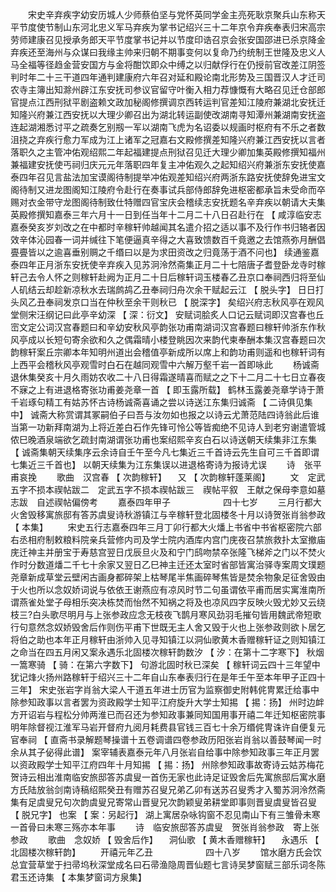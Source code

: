 <!-- { "loadSidebar": true } -->
　　宋史辛弃疾字幼安历城人少师蔡伯坚与党怀英同学金主亮死耿京聚兵山东称天平节度使节制山东河北忠义军马弃疾为掌书记绍兴三十二年京令弃疾奉表归宋高宗劳师建康召见授承务郎天平节度掌书记并以节度印诰召京会张安国邵进已杀京降金弃疾还至海州与众谋曰我缘主帅来归朝不期事变何以复命乃约统制王世隆及忠义人马全福等径趋金营安国方与金将酣饮即众中缚之以归献俘行在仍授前官改差江阴签判时年二十三干道四年通判建康府六年召对延和殿论南北形势及三国晋汉人才迁司农寺主簿出知滁州辟江东安抚司参议官留守叶衡入相力荐慷慨有大略召见迁仓部郎官提点江西刑狱平剧盗赖文政加秘阁修撰调京西转运判官差知江陵府兼湖北安抚迁知隆兴府兼江西安抚以大理少卿召出为湖北转运副使改湖南寻知潭州兼湖南安抚盗连起湖湘悉讨平之疏奏乞别剏一军以湖南飞虎为名诏委以规画时枢府有不乐之者数沮挠之弃疾行愈力军成为江上诸军之冠嘉右文殿修撰差知隆兴府兼江西安抚以言者落职久之主管冲佑观绍熙二年起福建提点刑狱召见迁大理少卿加集英殿修撰知福州兼福建安抚使丐祠归庆元元年落职四年复主冲佑观久之起知绍兴府兼浙东安抚使嘉泰四年召见言盐法加宝谟阁待制提举冲佑观差知绍兴府两浙东路安抚使辞免进宝文阁待制又进龙图阁知江陵府令赴行在奏事试兵部侍郎辞免进枢密都承旨未受命而卒赐对衣金带守龙图阁待制致仕特赠四官宝庆会稽续志安抚题名辛弃疾以朝请大夫集英殿修撰知嘉泰三年六月十一日到任当年十二月二十八日召赴行在 【 咸淳临安志嘉泰癸亥岁刘改之在中都时辛稼轩帅越闻其名遣介招之适以事不及行作书归辂者因效辛体沁园春一词并缄往下笔便逼真辛得之大喜致馈数百千竟邀之去馆燕弥月酬倡亹亹皆以之逾喜垂别赒之千缗曰以是为求田资改之归竟荡于酒不问也】 续通鉴嘉泰四年正月浙东安抚使辛弃疾入见苏泂泠然斋集正月二十七陪唐子耆登卧龙寺时稼轩己去令人怀之则稼轩赴阙为正月二十日后稼轩词玉楼春乙丑京口奉祠西归将至仙人矶结云却趁新凉秋水去瑞鹧鸪乙丑奉祠归舟次余干赋起云江 【 脱头字】 日日打头风乙丑奉祠发京口当在仲秋至余干则秋已 【 脱深字】 矣绍兴府志秋风亭在观风堂侧宋汪纲记曰此亭辛幼深 【 深：衍文】 安赋词脍炙人口记云赋词即汉宫春也丘崈文定公词汉宫春题曰和辛幼安秋风亭韵张功甫南湖词汉宫春题曰稼轩帅浙东作秋风亭成以长短句寄余欲和久之偶霜晴小楼登眺因次来韵代柬奉酬本集汉宫春题曰次韵稼轩案丘宗卿本年知明州道出会稽值亭新成所以席上和韵功甫则遥和也稼轩词有上西平会稽秋风亭观雪时白石在越同观雪中六解万壑千岩一首即咏此 
　　杨诚斋退休集癸亥十月久雨妨农收二十八日得霜遂晴喜而赋之之下十二月二十七日立春夜不寐之上有进退格寄张功甫姜尧章一首 【 即玉露所载】 鹤林玉露姜尧章学诗于萧千岩琢句精工有姑苏怀古诗杨诚斋喜诵之尝以诗送江东集归诚斋 【 二诗俱见集中】 诚斋大称赏谓其冢嗣伯子曰吾与汝勿如也报之以诗云尤萧范陆四诗翁此后谁当第一功新拜南湖为上将近差白石作先锋可怜公等皆痴绝不见诗人到老穷谢遣管城侬巳晚酒泉端欲乞疏封南湖谓张功甫也案绍熙辛亥白石以诗送朝天续集非江东集 【 诚斋集朝天续集序云余诗自壬午至今凡七集近三千首诗云先生自可三千首即谓七集近三千首也】 以朝天续集为江东集误以进退格寄诗为报诗尤误 
　　诗　张平甫哀挽 
　　歌曲　汉宫春 【 次韵稼轩】 　又 【 次韵稼轩蓬莱阁】 
　　文　定武五字不损本禊帖跋二　定武五字不损本禊帖跋三　禊帖平叙　王献之保母李意如墓志跋　自述禊帖偏傍考 
　　嘉泰四年甲子　　　　　　四十七岁 
　　三月行都大火舍毁移寓旅邸有答苏虞叟诗秋游镇江与辛稼轩登北固楼冬十月以诗贺张肖翁参政 【 本集】 
　　宋史五行志嘉泰四年三月丁卯行都大火燔上书省中书省枢密院六部右丞相府制敕粮料院亲兵营修内司及学士院内酒库内宫门庑夜召禁旅救扑太室撤庙庑迁神主并册宝于寿慈宫翌日戊辰旦火及和宁门鸱吻禁卒张隆飞梯斧之门以不焚火作时分数道燔二千七十余家又翌日乙巳神主迁还太室时省部皆寓治驿寺案周文璞题尧章新成草堂云壁闲古画身都碎架上枯琴尾半焦画碎琴焦皆是焚余物象足征舍毁由于火也所以念奴娇词说与依依王谢燕应有凉风时节二句虽谓依平甫而居实寓淮南所谓燕雀处堂子母相乐突决栋焚而怡然不知祸之将及也凉风四字反映火毁尤妙又云绕枝三?白头歌尽明月与上张参政应念无枝夜飞鹊月寒风劲羽毛摧句皆用魏武帝短歌行句意然念奴娇毁舍后作则伤平甫下世既无主人舍又毁于火也上张参政则欲卜居乞将伯之助也本年正月稼轩由浙帅入见寻知镇江以洞仙歌黄木香赠稼轩证之则知镇江之命当在四五月闲又案永遇乐北固楼次稼轩韵数汐 【 汐：在第十二字寒下】 秋烟一篙寒骑 【 骑：在第六字数下】 句游北固时秋已深矣 【 稼轩词云四十三年望中犹记烽火扬州路稼轩于绍兴三十二年自山东奉表归行在是年壬午至本年甲子正四十三年】 宋史张岩字肖翁大梁人干道五年进士历官为监察御史附韩侂冑累迁给事中除参知政事以言者罢为资政殿学士知平江府旋升大学士知掦 【 掦：扬】 州时边衅方开诏岩与程松分帅两淮已而召还为参知政事兼同知国用事开禧二年迁知枢密院事明年除督视江淮军马岩开督府九阅月耗费县官钱三百七十余万缗侂冑诛许自便复元官奉祠 【 直斋书录解题琴操谱十五卷调谱四卷参政历阳张岩肖翁以善鼓琴闻一时余从其子佖得此谱】 案宰辅表嘉泰元年八月张岩自给事中除参知政事三年正月罢以资政殿学士知平江府四年十月知掦 【 掦：扬】 州除参知政事故寄诗云姑苏梅花贺诗云相出淮南临安旅邸答苏虞叟一首伤无家也此诗足证毁舍后先寓旅邸后寓水磨方氏陆放翁剑南诗稿绍熙癸丑有赠苏召叟兄弟乙卯有送苏召叟秀才入蜀苏泂泠然斋集有足虞叟兄句次韵虞叟兄寄常山晋叟兄次韵颖叟弟耕堂即事则晋叟虞叟皆召叟 【 脱兄字】 也案 【 案：另起行】 湖上寓居杂咏钩窗不忍见南山下有三雏骨未寒一首骨曰未寒三殇亦本年事 
　　诗　临安旅邸答苏虞叟　贺张肖翁参政　寄上张参政 
　　歌曲　念奴娇 【 毁舍后作】 　洞仙歌 【 黄木香赠稼轩】 　永遇乐 【 北固楼次稼轩韵】 
　　开禧元年乙丑　　　　　　四十八岁 
　　馆水磨方氏会饮总宜营草堂于扫帚坞秋深堂成名曰石帚渔隐周晋仙题七言诗吴梦窗赋三部乐词冬陈君玉还诗集 【 本集梦窗词方泉集】 
